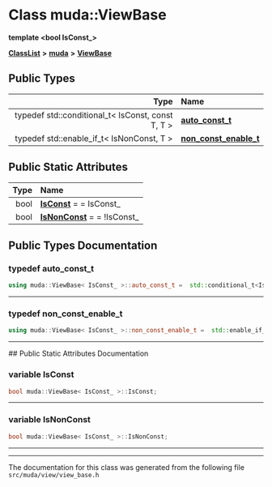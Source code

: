 

# Class muda::ViewBase

**template &lt;bool IsConst\_&gt;**



[**ClassList**](annotated.md) **>** [**muda**](namespacemuda.md) **>** [**ViewBase**](classmuda_1_1_view_base.md)






















## Public Types

| Type | Name |
| ---: | :--- |
| typedef std::conditional\_t&lt; IsConst, const T, T &gt; | [**auto\_const\_t**](#typedef-auto_const_t)  <br> |
| typedef std::enable\_if\_t&lt; IsNonConst, T &gt; | [**non\_const\_enable\_t**](#typedef-non_const_enable_t)  <br> |






## Public Static Attributes

| Type | Name |
| ---: | :--- |
|  bool | [**IsConst**](#variable-isconst)   = = IsConst\_<br> |
|  bool | [**IsNonConst**](#variable-isnonconst)   = = !IsConst\_<br> |










































## Public Types Documentation




### typedef auto\_const\_t 

```C++
using muda::ViewBase< IsConst_ >::auto_const_t =  std::conditional_t<IsConst, const T, T>;
```




<hr>



### typedef non\_const\_enable\_t 

```C++
using muda::ViewBase< IsConst_ >::non_const_enable_t =  std::enable_if_t<IsNonConst, T>;
```




<hr>
## Public Static Attributes Documentation




### variable IsConst 

```C++
bool muda::ViewBase< IsConst_ >::IsConst;
```




<hr>



### variable IsNonConst 

```C++
bool muda::ViewBase< IsConst_ >::IsNonConst;
```




<hr>

------------------------------
The documentation for this class was generated from the following file `src/muda/view/view_base.h`

